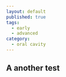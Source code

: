 ```yaml
---
layout: default
published: true
tags:
  - early
  - advanced
category:
  - oral cavity
---
```

## A another test
